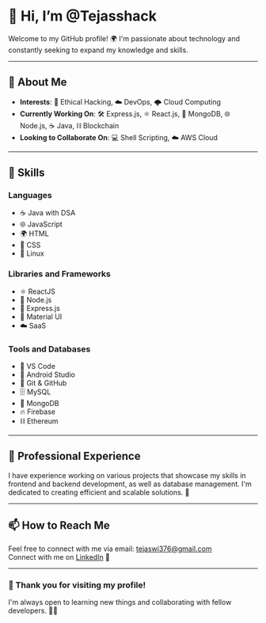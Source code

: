 # 👋 Hi, I’m @Tejasshack

Welcome to my GitHub profile! 🌍 I'm passionate about technology and constantly seeking to expand my knowledge and skills.

---

## 🌱 About Me

- **Interests**: 🔐 Ethical Hacking, ☁️ DevOps, 🌩️ Cloud Computing
- **Currently Working On**: 🛠️ Express.js, ⚛️ React.js, 🍃 MongoDB, 🌐 Node.js, ☕ Java, ⛓️ Blockchain
- **Looking to Collaborate On**: 💻 Shell Scripting, ☁️ AWS Cloud

---

## 🚀 Skills

### Languages
- ☕ Java with DSA
- 🌐 JavaScript
- 🌍 HTML
- 🎨 CSS
- 🐧 Linux

### Libraries and Frameworks
- ⚛️ ReactJS
- 🌲 Node.js
- 🚀 Express.js
- 🎨 Material UI
- ☁️ SaaS

### Tools and Databases
- 🔧 VS Code
- 📱 Android Studio
- 🌿 Git & GitHub
- 🗄️ MySQL
- 🌿 MongoDB
- 🔥 Firebase
- ⛓️ Ethereum

---

## 💞 Professional Experience

I have experience working on various projects that showcase my skills in frontend and backend development, as well as database management. I'm dedicated to creating efficient and scalable solutions. 💪

---

## 📫 How to Reach Me

Feel free to connect with me via email: [tejaswi376@gmail.com](mailto:tejaswi376@gmail.com)  
Connect with me on [LinkedIn](https://www.linkedin.com/in/tejaswi-rastogi-159sb/) 🤝

---

### 🎉 Thank you for visiting my profile!  
I'm always open to learning new things and collaborating with fellow developers. 🚀✨
